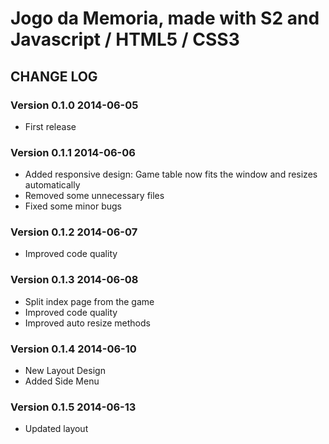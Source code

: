 # Jogo da Memoria, made with S2 and Javascript / HTML5 / CSS3

## CHANGE LOG

### Version 0.1.0 2014-06-05

* First release

### Version 0.1.1 2014-06-06

* Added responsive design: Game table now fits the window and resizes automatically
* Removed some unnecessary files
* Fixed some minor bugs

### Version 0.1.2 2014-06-07

* Improved code quality

### Version 0.1.3 2014-06-08

* Split index page from the game
* Improved code quality
* Improved auto resize methods

### Version 0.1.4 2014-06-10

* New Layout Design
* Added Side Menu

### Version 0.1.5 2014-06-13

* Updated layout



